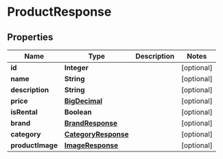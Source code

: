 # ProductResponse

## Properties
Name | Type | Description | Notes
------------ | ------------- | ------------- | -------------
**id** | **Integer** |  |  [optional]
**name** | **String** |  |  [optional]
**description** | **String** |  |  [optional]
**price** | [**BigDecimal**](BigDecimal.md) |  |  [optional]
**isRental** | **Boolean** |  |  [optional]
**brand** | [**BrandResponse**](BrandResponse.md) |  |  [optional]
**category** | [**CategoryResponse**](CategoryResponse.md) |  |  [optional]
**productImage** | [**ImageResponse**](ImageResponse.md) |  |  [optional]
